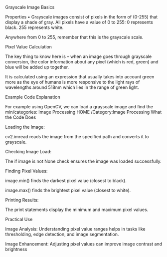 Grayscale Image Basics

Properties
• Grayscale images consist of pixels in the form of (0-255) that display a shade of gray.
All pixels have a value of 0 to 255:
0 represents black.
255 represents white.

Anywhere from 0 to 255, remember that this is the grayscale scale.

Pixel Value Calculation

The key thing to know here is – when an image goes through grayscale conversion, the color information about any pixel (which is red, green) and blue will be added up together.

It is calculated using an expression that usually takes into account green more as the eye of humans is more responsive to the light rays of wavelengths around 518nm which lies in the range of green light.

Example Code Explanation

For example using OpenCV, we can load a grayscale image and find the min/categories: Image Processing HOME /Category:Image Processing 
What the Code Does

Loading the Image:

cv2.imread reads the image from the specified path and converts it to grayscale.

Checking Image Load:

The if image is not None check ensures the image was loaded successfully.

Finding Pixel Values:

image.min() finds the darkest pixel value (closest to black).

image.max() finds the brightest pixel value (closest to white).

Printing Results:

The print statements display the minimum and maximum pixel values.

Practical Use

Image Analysis: Understanding pixel value ranges helps in tasks like thresholding, edge detection, and image segmentation.

Image Enhancement: Adjusting pixel values can improve image contrast and brightness
